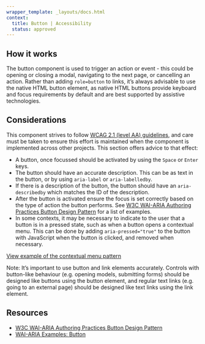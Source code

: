 ```yaml
---
wrapper_template: _layouts/docs.html
context:
  title: Button | Accessibility
  status: approved
---
```


## How it works

The button component is used to trigger an action or event - this could be opening or closing a modal, navigating to the next page, or cancelling an action. Rather than adding `role=button` to links, it’s always advisable to use the native HTML button element, as native HTML buttons provide keyboard and focus requirements by default and are best supported by assistive technologies.

## Considerations

This component strives to follow [WCAG 2.1 (level AA) guidelines](https://www.w3.org/TR/WCAG21/), and care must be taken to ensure this effort is maintained when the component is implemented across other projects. This section offers advice to that effect:

- A button, once focussed should be activated by using the `Space` or `Enter` keys.
- The button should have an accurate description. This can be as text in the button, or by using `aria-label` or `aria-labelledby`.
- If there is a description of the button, the button should have an `aria-describedby` which matches the ID of the description.
- After the button is activated ensure the focus is set correctly based on the type of action the button performs. See [W3C WAI-ARIA Authoring Practices Button Design Pattern](https://www.w3.org/TR/wai-aria-practices/#button) for a list of examples.
- In some contexts, it may be necessary to indicate to the user that a button is in a pressed state, such as when a button opens a contextual menu. This can be done by adding `aria-pressed="true"` to the button with JavaScript when the button is clicked, and removed when necessary.

<div class="embedded-example"><a href="/docs/examples/patterns/buttons/pressed" class="js-example" data-height="270">
View example of the contextual menu pattern
</a></div>

Note: It’s important to use button and link elements accurately. Controls with button-like behaviour (e.g. opening models, submitting forms) should be designed like buttons using the button element, and regular text links (e.g. going to an external page) should be designed like text links using the link element.

## Resources

- [W3C WAI-ARIA Authoring Practices Button Design Pattern](https://www.w3.org/TR/wai-aria-practices/#button)
- [WAI-ARIA Examples: Button](https://www.w3.org/TR/wai-aria-practices-1.1/examples/button/button.html)
